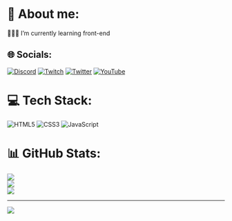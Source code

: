 # 💫 About me:
👨🏻‍💻 I’m currently learning front-end<br>

## 🌐 Socials:
[![Discord](https://img.shields.io/badge/Discord-%237289DA.svg?logo=discord&logoColor=white)](htttps://discord.gg/Pol4#8991) [![Twitch](https://img.shields.io/badge/Twitch-%239146FF.svg?logo=Twitch&logoColor=white)](https://twitch.tv/Pol4quinhome) [![Twitter](https://img.shields.io/badge/Twitter-%231DA1F2.svg?logo=Twitter&logoColor=white)](https://twitter.com/Pol4quinhome) [![YouTube](https://img.shields.io/badge/YouTube-%23FF0000.svg?logo=YouTube&logoColor=white)](https://youtube.com/c/Pol4) 

# 💻 Tech Stack:
![HTML5](https://img.shields.io/badge/html5-%23E34F26.svg?style=for-the-badge&logo=html5&logoColor=white) ![CSS3](https://img.shields.io/badge/css3-%231572B6.svg?style=for-the-badge&logo=css3&logoColor=white) ![JavaScript](https://img.shields.io/badge/javascript-%23323330.svg?style=for-the-badge&logo=javascript&logoColor=%23F7DF1E)

# 📊 GitHub Stats:
![](https://github-readme-stats.vercel.app/api?username=Pol4Q&theme=dark&hide_border=true&include_all_commits=true&count_private=false)<br/>
![](https://github-readme-streak-stats.herokuapp.com/?user=Pol4Q&theme=dark&hide_border=true)<br/>
![](https://github-readme-stats.vercel.app/api/top-langs/?username=Pol4Q&theme=dark&hide_border=true&include_all_commits=true&count_private=false&layout=compact)

---
[![](https://visitcount.itsvg.in/api?id=Pol4Q&icon=5&color=12)](https://visitcount.itsvg.in)
